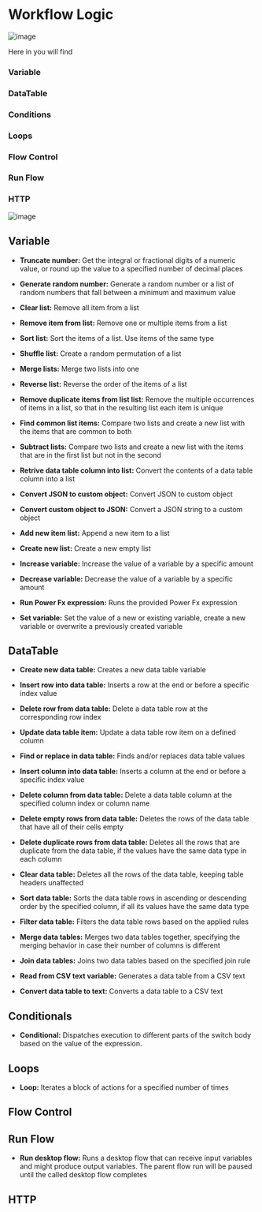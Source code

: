 # Workflow Logic

![image](https://github.com/user-attachments/assets/93812de5-a0ed-42e6-927b-caac8264b47f)

Here in you will find 
### Variable
### DataTable
### Conditions
### Loops
### Flow Control
### Run Flow
### HTTP

![image](https://github.com/user-attachments/assets/a0005a9d-94ae-4c4b-8d8c-7af330ae276e)

## Variable

- **Truncate number:**
Get the integral or fractional digits of a numeric value, or round up the value to a specified number of decimal places

- **Generate random number:**
Generate a random number or a list of random numbers that fall between a minimum and maximum value

- **Clear list:**
Remove all item from a list

- **Remove item from list:**
Remove one or multiple items from a list

- **Sort list:**
Sort the items of a list. Use items of the same type

- **Shuffle list:**
Create a random permutation of a list

- **Merge lists:**
Merge two lists into one

- **Reverse list:**
Reverse the order of the items of a list

- **Remove duplicate items from list list:**
Remove the multiple occurrences of items in a list, so that in the resulting list each item is unique

- **Find common list items:**
Compare two lists and create a new list with the items that are common to both

- **Subtract lists:**
Compare two lists and create a new list with the items that are in the first list but not in the second

- **Retrive data table column into list:**
Convert the contents of a data table column into a list

- **Convert JSON to custom object:**
Convert JSON to custom object

- **Convert custom object to JSON:**
Convert a JSON string to a custom object
- **Add new item list:**
Append a new item to a list

- **Create new list:**
Create a new empty list

- **Increase variable:**
Increase the value of a variable by a specific amount

- **Decrease variable:**
Decrease the value of a variable by a specific amount

- **Run Power Fx expression:**
Runs the provided Power Fx expression

- **Set variable:**
Set the value of a new or existing variable, create a new variable or overwrite a previously created variable

## DataTable

- **Create new data table:**
Creates a new data table variable

- **Insert row into data table:**
Inserts a row at the end or before a specific
index value

- **Delete row from data table:**
Delete a data table row at the corresponding row
index

- **Update data table item:**
Update a data table row item on a defined
column

- **Find or replace in data table:**
Finds and/or replaces data table values

- **Insert column into data table:**
Inserts a column at the end or before a specific index value

- **Delete column from data table:**
Delete a data table column at the specified
column index or column name

- **Delete empty rows from data table:**
Deletes the rows of the data table that have all of
their cells empty

- **Delete duplicate rows from data table:**
Deletes all the rows that are duplicate from the
data table, if the values have the same data type in
each column

- **Clear data table:**
Deletes all the rows of the data table, keeping
table headers unaffected

- **Sort data table:**
Sorts the data table rows in ascending or
descending order by the specified column, if all its
values have the same data type

- **Filter data table:**
Filters the data table rows based on the applied
rules

- **Merge data tables:**
Merges two data tables together, specifying the
merging behavior in case their number of columns
is different

- **Join data tables:**
Joins two data tables based on the specified join
rule

- **Read from CSV text variable:**
Generates a data table from a CSV text

- **Convert data table to text:**
Converts a data table to a CSV text

## Conditionals
- **Conditional:**
Dispatches execution to different parts of the
switch body based on the value of the expression.

## Loops
- **Loop:**
Iterates a block of actions for a specified number
of times

## Flow Control

## Run Flow
- **Run desktop flow:**
Runs a desktop flow that can receive input
variables and might produce output variables. The
parent flow run will be paused until the called
desktop flow completes

## HTTP








